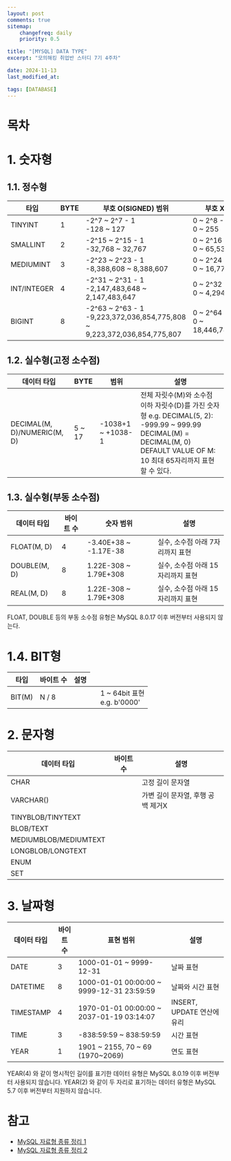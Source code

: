 ```yaml
---
layout: post
comments: true
sitemap:
    changefreq: daily
    priority: 0.5

title: "[MYSQL] DATA TYPE"
excerpt: "모의해킹 취업반 스터디 7기 4주차"

date: 2024-11-13
last_modified_at: 

tags: [DATABASE]
---
```


# 목차

# 1. 숫자형
## 1.1. 정수형
<table>
    <thead>
        <tr>
            <th>타입</th>
            <th>BYTE</th>
            <th>부호 O(SIGNED) 범위</th>
            <th>부호 X(UNSIGNED) 범위</th>
        </tr>
    </thead>
    <tbody>
        <tr>
            <td>TINYINT</td>
            <td>1</td>
            <td>-2^7 ~ 2^7 - 1<br>
            -128 ~ 127</td>
            <td>0 ~ 2^8 - 1<br>
            0 ~ 255</td>
        </tr>
        <tr>
            <td>SMALLINT</td>
            <td>2</td>
            <td>-2^15 ~ 2^15 - 1<br>
            -32,768 ~ 32,767</td>
            <td>0 ~ 2^16 - 1<br>
            0 ~ 65,535</td>
        </tr>
        <tr>
            <td>MEDIUMINT</td>
            <td>3</td>
            <td>-2^23 ~ 2^23 - 1<br>
            -8,388,608 ~ 8,388,607</td>
            <td>0 ~ 2^24 - 1<br>
            0 ~ 16,777,215</td>
        </tr>
        <tr>
            <td>INT/INTEGER</td>
            <td>4</td>
            <td>-2^31 ~ 2^31 - 1<br>
            -2,147,483,648 ~ 2,147,483,647</td>
            <td>0 ~ 2^32 - 1<br>
            0 ~ 4,294,967,295</td>
        </tr>
        <tr>
            <td>BIGINT</td>
            <td>8</td>
            <td>-2^63 ~ 2^63 - 1<br>
            -9,223,372,036,854,775,808 ~ 9,223,372,036,854,775,807</td>
            <td>0 ~ 2^64 - 1<br>
            0 ~ 18,446,744,073,709,551,615</td>
        </tr>
    </tbody>
</table>

## 1.2. 실수형(고정 소수점)
<table>
    <thead>
        <tr>
            <th>데이터 타입</th>
            <th>BYTE</th>
            <th>범위</th>
            <th>설명</th>
        </tr>
    </thead>
    <tbody>
        <tr>
            <td>DECIMAL(M, D)/NUMERIC(M, D)</td>
            <td>5 ~ 17</td>
            <td>-1038+1 ~ +1038-1</td>
            <td>전체 자릿수(M)와 소수점 이하 자릿수(D)를 가진 숫자형
            e.g. DECIMAL(5, 2): -999.99 ~ 999.99
            DECIMAL(M) = DECIMAL(M, 0)
            DEFAULT VALUE OF M: 10
            최대 65자리까지 표현할 수 있다.
            </td>
        </tr>
    </tbody>
</table>

## 1.3. 실수형(부동 소수점)
<table>
    <thead>
        <tr>
            <th>데이터 타입</th>
            <th>바이트 수</th>
            <th>숫자 범위</th>
            <th>설명</th>
        </tr>
    </thead>
    <tbody>
        <tr>
            <td>FLOAT(M, D)</td>
            <td>4</td>
            <td>-3.40E+38 ~ -1.17E-38</td>
            <td>실수, 소수점 아래 7자리까지 표현</td>
        </tr>
        <tr>
            <td>DOUBLE(M, D)</td>
            <td>8</td>
            <td>1.22E-308 ~ 1.79E+308</td>
            <td>실수, 소수점 아래 15자리까지 표현</td>
        </tr>
        <tr>
            <td>REAL(M, D)</td>
            <td>8</td>
            <td>1.22E-308 ~ 1.79E+308</td>
            <td>실수, 소수점 아래 15자리까지 표현</td>
        </tr>
    </tbody>
</table>
FLOAT, DOUBLE 등의 부동 소수점 유형은 MySQL 8.0.17 이후 버전부터 사용되지 않는다.

# 1.4. BIT형
<table>
    <thead>
        <tr>
            <th>타입</th>
            <th>바이트 수</th>
            <th>설명</th>
        </tr>
    </thead>
    <tbody>
        <tr>
            <td>BIT(M)</td>
            <td>N / 8</td>
            <td></td>
            <td></td>
            <td>1 ~ 64bit 표현<br>
            e.g. b'0000'</td>
        </tr>
    </tbody>
</table>

# 2. 문자형
<table>
    <thead>
        <tr>
            <th>데이터 타입</th>
            <th>바이트 수</th>
            <th>설명</th>
        </tr>
    </thead>
    <tbody>
        <tr>
            <td>CHAR</td>
            <td></td>
            <td>고정 길이 문자열</td>
        </tr>
        <tr>
            <td>VARCHAR()</td>
            <td></td>
            <td>가변 길이 문자열, 후행 공백 제거X
            </td>
        </tr>
        <tr>
            <td>TINYBLOB/TINYTEXT</td>
            <td></td>
            <td></td>
        </tr>
        <tr>
            <td>BLOB/TEXT</td>
            <td></td>
            <td></td>
        </tr>
        <tr>
            <td>MEDIUMBLOB/MEDIUMTEXT</td>
            <td></td>
            <td></td>
        </tr>
        <tr>
            <td>LONGBLOB/LONGTEXT</td>
            <td></td>
            <td></td>
        </tr>
        <tr>
            <td>ENUM</td>
            <td></td>
            <td></td>
        </tr>
        <tr>
            <td>SET</td>
            <td></td>
            <td></td>
        </tr>
    </tbody>
</table>

# 3. 날짜형
<table>
    <thead>
        <tr>
            <th>데이터 타입</th>
            <th>바이트 수</th>
            <th>표현 범위</th>
            <th>설명</th>
        </tr>
    </thead>
    <tbody>
        <tr>
            <td>DATE</td>
            <td>3</td>
            <td>1000-01-01 ~ 9999-12-31</td>
            <td>날짜 표현</td>
        </tr>
        <tr>
            <td>DATETIME</td>
            <td>8</td>
            <td>1000-01-01 00:00:00 ~ 9999-12-31 23:59:59</td>
            <td>날짜와 시간 표현</td>
        </tr>
        <tr>
            <td>TIMESTAMP</td>
            <td>4</td>
            <td>1970-01-01 00:00:00 ~ 2037-01-19 03:14:07</td>
            <td>INSERT, UPDATE 연산에 유리</td>
        </tr>
        <tr>
            <td>TIME</td>
            <td>3</td>
            <td>-838:59:59 ~ 838:59:59</td>
            <td>시간 표현</td>
        </tr>
        <tr>
            <td>YEAR</td>
            <td>1</td>
            <td>1901 ~ 2155, 70 ~ 69 (1970~2069)</td>
            <td>연도 표현</td>
        </tr>
    </tbody>
</table>
YEAR(4) 와 같이 명시적인 길이를 표기한 데이터 유형은 MySQL 8.0.19 이후 버전부터 사용되지 않습니다.
YEAR(2) 와 같이 두 자리로 표기하는 데이터 유형은 MySQL 5.7 이후 버전부터 지원하지 않습니다.

# 참고
* [MySQL 자료형 종류 정리 1](https://devdhjo.github.io/mysql/2020/01/30/database-mysql-003.html)
* [MySQL 자료형 종류 정리 2](https://inpa.tistory.com/entry/MYSQL-%F0%9F%93%9A-%EC%9E%90%EB%A3%8C%ED%98%95-%ED%83%80%EC%9E%85-%EC%A2%85%EB%A5%98-%EC%A0%95%EB%A6%AC)